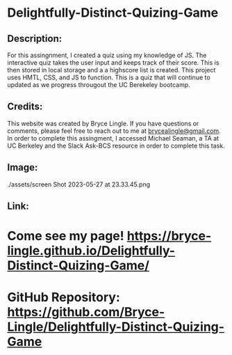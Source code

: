 # Delightfully-Distinct-Quizing-Game

## Description:
For this assingnment, I created a quiz using my knowledge of JS. The interactive quiz takes the user input and keeps track of their score. This is then stored in local storage and a a highscore list is created. This project uses HMTL, CSS, and JS to function. This is a quiz that will continue to updated as we progress througout the UC Berekeley bootcamp. 

## Credits: 

This website was created by Bryce Lingle. If you have questions or comments, please feel free to reach out to me at brycealingle@gmail.com. In order to complete this assingment, I accessed Michael Seaman, a TA at UC Berkeley and the Slack Ask-BCS resource in order to complete this task. 

## Image: 
./assets/screen Shot 2023-05-27 at 23.33.45.png

## Link:

# Come see my page! https://bryce-lingle.github.io/Delightfully-Distinct-Quizing-Game/

# GitHub Repository: https://github.com/Bryce-Lingle/Delightfully-Distinct-Quizing-Game